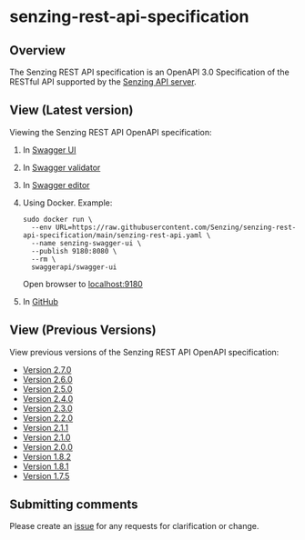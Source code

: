 # senzing-rest-api-specification

## Overview

The Senzing REST API specification is an OpenAPI 3.0 Specification of the RESTful API supported by the
[Senzing API server](https://github.com/Senzing/senzing-api-server).

## View (Latest version)

Viewing the Senzing REST API OpenAPI specification:

1. In [Swagger UI](https://petstore.swagger.io/?url=https://raw.githubusercontent.com/Senzing/senzing-rest-api-specification/main/senzing-rest-api.yaml)
1. In [Swagger validator](http://validator.swagger.io/?url=https://raw.githubusercontent.com/Senzing/senzing-rest-api-specification/main/senzing-rest-api.yaml)
1. In [Swagger editor](http://editor.swagger.io/?url=https://raw.githubusercontent.com/Senzing/senzing-rest-api-specification/main/senzing-rest-api.yaml)
1. Using Docker.
  Example:

    ```console
    sudo docker run \
      --env URL=https://raw.githubusercontent.com/Senzing/senzing-rest-api-specification/main/senzing-rest-api.yaml \
      --name senzing-swagger-ui \
      --publish 9180:8080 \
      --rm \
      swaggerapi/swagger-ui
    ```

   Open browser to [localhost:9180](http://localhost:9180)
1. In [GitHub](senzing-rest-api.yaml)

## View (Previous Versions)

View previous versions of the Senzing REST API OpenAPI specification:

- [Version 2.7.0](https://petstore.swagger.io/?url=https://raw.githubusercontent.com/Senzing/senzing-rest-api-specification/2.7.0/senzing-rest-api.yaml)
- [Version 2.6.0](https://petstore.swagger.io/?url=https://raw.githubusercontent.com/Senzing/senzing-rest-api-specification/2.6.0/senzing-rest-api.yaml)
- [Version 2.5.0](https://petstore.swagger.io/?url=https://raw.githubusercontent.com/Senzing/senzing-rest-api-specification/2.5.0/senzing-rest-api.yaml)
- [Version 2.4.0](https://petstore.swagger.io/?url=https://raw.githubusercontent.com/Senzing/senzing-rest-api-specification/2.4.0/senzing-rest-api.yaml)
- [Version 2.3.0](https://petstore.swagger.io/?url=https://raw.githubusercontent.com/Senzing/senzing-rest-api-specification/2.3.0/senzing-rest-api.yaml)
- [Version 2.2.0](https://petstore.swagger.io/?url=https://raw.githubusercontent.com/Senzing/senzing-rest-api-specification/2.2.0/senzing-rest-api.yaml)
- [Version 2.1.1](https://petstore.swagger.io/?url=https://raw.githubusercontent.com/Senzing/senzing-rest-api-specification/2.1.1/senzing-rest-api.yaml)
- [Version 2.1.0](https://petstore.swagger.io/?url=https://raw.githubusercontent.com/Senzing/senzing-rest-api-specification/2.1.0/senzing-rest-api.yaml)
- [Version 2.0.0](https://petstore.swagger.io/?url=https://raw.githubusercontent.com/Senzing/senzing-rest-api-specification/2.0.0/senzing-rest-api.yaml)
- [Version 1.8.2](https://petstore.swagger.io/?url=https://raw.githubusercontent.com/Senzing/senzing-rest-api-specification/1.8.2/senzing-rest-api.yaml)
- [Version 1.8.1](https://petstore.swagger.io/?url=https://raw.githubusercontent.com/Senzing/senzing-rest-api-specification/1.8.1/senzing-rest-api.yaml)
- [Version 1.7.5](https://petstore.swagger.io/?url=https://raw.githubusercontent.com/Senzing/senzing-rest-api-specification/1.7.5/senzing-rest-api.yaml)

## Submitting comments

Please create an [issue](https://github.com/Senzing/senzing-rest-api-specification/issues) for any requests for clarification or change.
